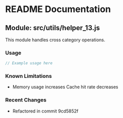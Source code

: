 # README Documentation

## Module: src/utils/helper_13.js

This module handles cross category operations.

### Usage

```java
// Example usage here
```

### Known Limitations

- Memory usage increases Cache hit rate decreases

### Recent Changes

- Refactored in commit 9cd5852f
